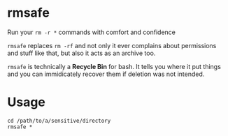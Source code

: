 # rmsafe
Run your `rm -r *` commands with comfort and confidence

`rmsafe` replaces `rm -rf` and not only it ever complains about permissions and stuff like that, but also it acts as an archive too.

`rmsafe` is technically a **Recycle Bin** for bash. It tells you where it put things and you can immidicately recover them if deletion was not intended.

# Usage
```
cd /path/to/a/sensitive/directory
rmsafe *
```

